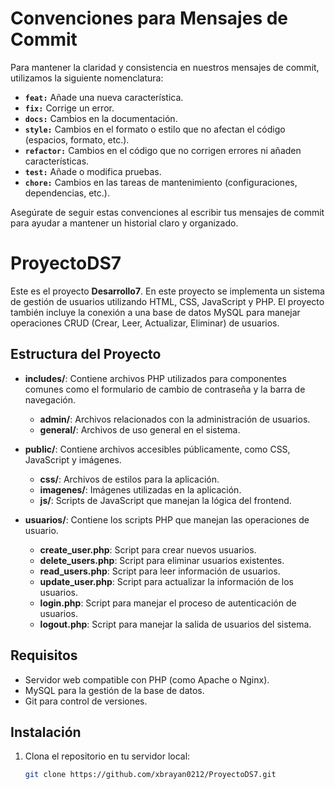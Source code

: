# Convenciones para Mensajes de Commit

Para mantener la claridad y consistencia en nuestros mensajes de commit, utilizamos la siguiente nomenclatura:

- **`feat:`** Añade una nueva característica.
- **`fix:`** Corrige un error.
- **`docs:`** Cambios en la documentación.
- **`style:`** Cambios en el formato o estilo que no afectan el código (espacios, formato, etc.).
- **`refactor:`** Cambios en el código que no corrigen errores ni añaden características.
- **`test:`** Añade o modifica pruebas.
- **`chore:`** Cambios en las tareas de mantenimiento (configuraciones, dependencias, etc.).

Asegúrate de seguir estas convenciones al escribir tus mensajes de commit para ayudar a mantener un historial claro y organizado.
# ProyectoDS7

Este es el proyecto **Desarrollo7**. En este proyecto se implementa un sistema de gestión de usuarios utilizando HTML, CSS, JavaScript y PHP. El proyecto también incluye la conexión a una base de datos MySQL para manejar operaciones CRUD (Crear, Leer, Actualizar, Eliminar) de usuarios.

## Estructura del Proyecto

- **includes/**: Contiene archivos PHP utilizados para componentes comunes como el formulario de cambio de contraseña y la barra de navegación.
  - **admin/**: Archivos relacionados con la administración de usuarios.
  - **general/**: Archivos de uso general en el sistema.
  
- **public/**: Contiene archivos accesibles públicamente, como CSS, JavaScript y imágenes.
  - **css/**: Archivos de estilos para la aplicación.
  - **imagenes/**: Imágenes utilizadas en la aplicación.
  - **js/**: Scripts de JavaScript que manejan la lógica del frontend.
  
- **usuarios/**: Contiene los scripts PHP que manejan las operaciones de usuario.
  - **create_user.php**: Script para crear nuevos usuarios.
  - **delete_users.php**: Script para eliminar usuarios existentes.
  - **read_users.php**: Script para leer información de usuarios.
  - **update_user.php**: Script para actualizar la información de los usuarios.
  - **login.php**: Script para manejar el proceso de autenticación de usuarios.
  - **logout.php**: Script para manejar la salida de usuarios del sistema.

## Requisitos

- Servidor web compatible con PHP (como Apache o Nginx).
- MySQL para la gestión de la base de datos.
- Git para control de versiones.

## Instalación

1. Clona el repositorio en tu servidor local:
   ```bash
   git clone https://github.com/xbrayan0212/ProyectoDS7.git
